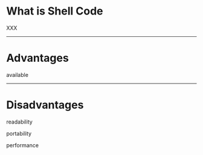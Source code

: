 # What is Shell Code

XXX

---

# Advantages

available

---

# Disadvantages

readability

portability

performance